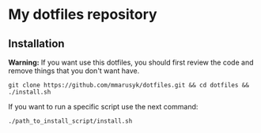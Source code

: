 # My dotfiles repository

## Installation

**Warning:** If you want use this dotfiles, you should first review the code and remove things that you don't want have.
```
git clone https://github.com/mmarusyk/dotfiles.git && cd dotfiles && ./install.sh
```

If you want to run a specific script use the next command:
```
./path_to_install_script/install.sh
```
